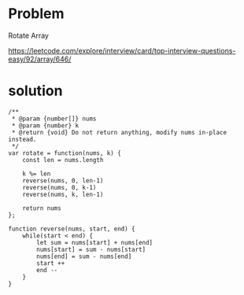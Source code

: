 # Problem

Rotate Array

https://leetcode.com/explore/interview/card/top-interview-questions-easy/92/array/646/

# solution

```
/**
 * @param {number[]} nums
 * @param {number} k
 * @return {void} Do not return anything, modify nums in-place instead.
 */
var rotate = function(nums, k) {
    const len = nums.length

    k %= len
    reverse(nums, 0, len-1)
    reverse(nums, 0, k-1)
    reverse(nums, k, len-1)

    return nums
};

function reverse(nums, start, end) {
    while(start < end) {
        let sum = nums[start] + nums[end]
        nums[start] = sum - nums[start]
        nums[end] = sum - nums[end]
        start ++
        end --
    }
}
```
